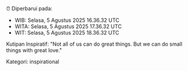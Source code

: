 ⏰ Diperbarui pada:
- WIB: Selasa, 5 Agustus 2025 16.36.32 UTC
- WITA: Selasa, 5 Agustus 2025 17.36.32 UTC
- WIT: Selasa, 5 Agustus 2025 18.36.32 UTC

Kutipan Inspiratif:
"Not all of us can do great things. But we can do small things with great love."


Kategori: inspirational

